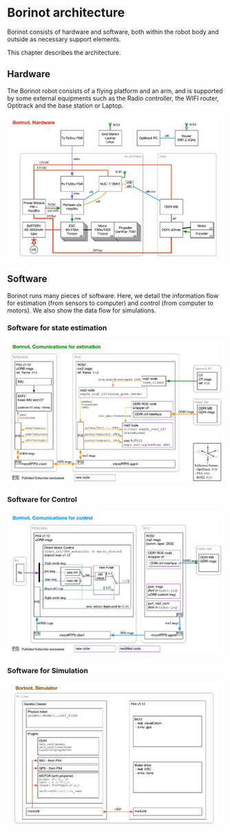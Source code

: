 # Borinot architecture

Borinot consists of hardware and software, both within the robot body and outside as necessary support elements.

This chapter describes the architecture.

## Hardware

The Borinot robot consists of a flying platform and an arm, and is supported by some external equipments such as the Radio controller, the WIFI router, Optitrack and the base station or Laptop.

![Borinot Hardware](../media/Borinot.Hardware.png)

## Software

Borinot runs many pieces of software. Here, we detail the information flow for estimation (from sensors to computer) and control (from computer to motors). We also show the data flow for simulations.

### Software for state estimation

![Borinot Hardware](../media/Borinot.Estimation.png)


### Software for Control

![Borinot Hardware](../media/Borinot.Control.png)

### Software for Simulation

![Borinot Hardware](../media/Borinot.Simulator.png)
